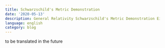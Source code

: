 ```yaml
---
title: Schwarzschild's Metric Demonstration
date: '2020-05-13'
description: General Relativity Schwarzschild's Metric Demonstration Einstein's field equations
language: english
category: blog
---
```


to be translated in the future
